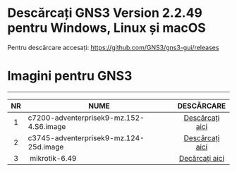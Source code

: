 # Descărcați GNS3 Version 2.2.49 pentru Windows, Linux și macOS

Pentru descărcare accesați: https://github.com/GNS3/gns3-gui/releases

# Imagini pentru GNS3

<hr>

| NR | NUME | DESCĂRCARE |
|:------:|------------|:---------:|
| 1 | c7200-adventerprisek9-mz.152-4.S6.image  |[Descărcați aici](https://mega.nz/#!1RsSzYba!29sbqg4sfA4--Vg66noI5w2fHLzIyAXSEEeHAoqKRAI) |
| 2 | c3745-adventerprisek9-mz.124-25d.image  |[Descărcați aici](https://mega.nz/#!lR8Q1SpD!5j3lYt9roopuTK6NgHBp9HRM6YP3hq8RiK_nHA7Tktw) |
| 3 | mikrotik-6.49 |[Decărcați aici](https://labhub.eu.org/api/raw/?path=/UNETLAB%20I/addons/qemu/mikrotik-6.49/hda.qcow2)|
